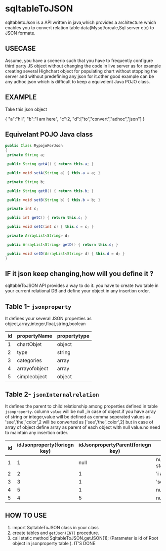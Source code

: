 # sqltableToJSON

sqltabletoJson is a API written in java,which provides a architecture which enables you to convert relation table data(Mysql/orcale,Sql server etc) to JSON formate.

## USECASE 
Assume, you have a scenerio such that you have to frequently configure third party JS object without changing the code in live server as for example creating several Highchart object for populating chart without stopping the server and  without predefining any json for it.other good example can be any adhoc json which is difficult to keep a equivelent Java POJO class.  

## EXAMPLE

Take this json object

{
 "a":"hii",
 "b":"I am here",
 "c":2,
 "d":["to","convert","adhoc","json"]
 }
 ## Equivelant POJO Java class
 ```java
public Class MypojoForJson
{
  private String a;

  public String getA() { return this.a; }

  public void setA(String a) { this.a = a; }

  private String b;

  public String getB() { return this.b; }

  public void setB(String b) { this.b = b; }

  private int c;

  public int getC() { return this.c; }

  public void setC(int c) { this.c = c; }

  private ArrayList<String> d;

  public ArrayList<String> getD() { return this.d; }

  public void setD(ArrayList<String> d) { this.d = d; }
}
```
## IF it json keep changing,how will you define it ?

sqltableToJSON API provides a way to do it.
you have to create two table in your current relational DB and define your object in any insertion order.
## Table 1-  `jsonproperty`
It defines your several JSON properties  as object,array,integer,float,string,boolean

| id |    propertyName |    propertytype |
|---| -----------------|----------------|
|1    |  chartObjet     |  object |
|2    |  type           |  string |
|3    |  categories     |  array |
|4    |  arrayofobject  |  array |
|5    |  simpleobject   |  object |     

## Table 2-  `jsonInternalrelation` 
It defines the parent to child relationship among properties defined in table `jsonproperty`. column `value` will be null ,in case of object.if you have array of string or integer,value will be defined as comma seperated values as 'see','the','color',2 will be converted as ['see','the','color',2] but in case of array of object define array as parent of each object with null value.no need to maintain any insertion order.   


|id | idJsonproperty(foriegn key) | idJsonpropertyParent(foriegn key) | value|
|---| ----------------------------|-----------------------------------|-----|
|1   |    1                 |              null           |              null (Root object starts here)|
|2   |    2                 |              1              |              'i am here'  |
|3   |    3                 |               1             |             'see','the','color',2 |
|4   |    5                 |               1             |               null   |
|5   |   4                  |              5              |              null    |

## HOW TO USE

1. import SqltableToJSON class in your class
2. create tables and `getJson(INT)` procedure.
3. call static method SqltableToJSON.getJSON(1);  (Parameter is id of Root object in jsonproperty table ).
 IT'S DONE
